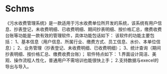 # Schms
 《污水收费管理系统》是一款适用于污水收费单位所开发的系统，该系统有用户信息、抄表登记，未收费明细、已收费明细、期间抄表明细、按价格汇总，缴费收费台账等功能是一款有效的管理软件，具体功能包话如下： 该软件的功能主要包括： 1、基本信息（用户信息、所属行业、缴费方式、员工信息、水价、本单位信息）； 2、业务管理（抄表登记、未收费明细、已收费明细）； 3、统计查询（期间抄表明细、按价格汇总、缴费收费台账）； 软件特点如下： 1.界面设计简洁、美观、操作流程人性化，普通用户不需培训也能很快上手； 2.支持数据与execel的导出与导入。 
